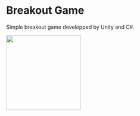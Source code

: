 # Breakout Game

Simple breakout game developped by Unity and C#.



<img src="https://user-images.githubusercontent.com/51072685/119474877-92704d00-bd87-11eb-8b3d-988bf254b13c.gif" width="200">
